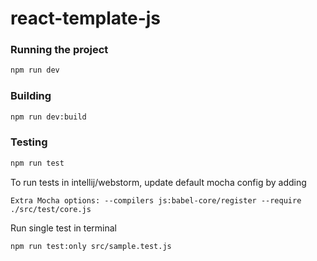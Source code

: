 # react-template-js


### Running the project
```bash
npm run dev
```

### Building
```bash
npm run dev:build
```

### Testing
```bash
npm run test
```

To run tests in intellij/webstorm, update default mocha config by adding
```
Extra Mocha options: --compilers js:babel-core/register --require ./src/test/core.js
```

Run single test in terminal

```bash
npm run test:only src/sample.test.js
```   
